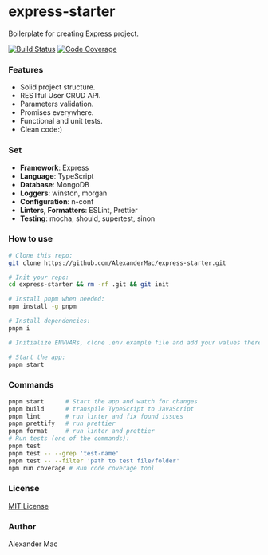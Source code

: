 # express-starter
Boilerplate for creating Express project.

[![Build Status](https://github.com/AlexanderMac/express-starter/workflows/CI/badge.svg)](https://github.com/AlexanderMac/express-starter/actions?query=workflow%3ACI)
[![Code Coverage](https://codecov.io/gh/AlexanderMac/express-starter/branch/master/graph/badge.svg)](https://codecov.io/gh/AlexanderMac/express-starter)

### Features
- Solid project structure.
- RESTful User CRUD API.
- Parameters validation.
- Promises everywhere.
- Functional and unit tests.
- Clean code:)

### Set
 - **Framework**: Express
 - **Language**: TypeScript
 - **Database**: MongoDB
 - **Loggers**: winston, morgan
 - **Configuration**: n-conf
 - **Linters, Formatters**: ESLint, Prettier
 - **Testing**: mocha, should, supertest, sinon

### How to use
```sh
# Clone this repo:
git clone https://github.com/AlexanderMac/express-starter.git

# Init your repo:
cd express-starter && rm -rf .git && git init

# Install pnpm when needed:
npm install -g pnpm

# Install dependencies:
pnpm i

# Initialize ENVVARs, clone .env.example file and add your values there

# Start the app:
pnpm start
```

### Commands
```sh
pnpm start      # Start the app and watch for changes
pnpm build      # transpile TypeScript to JavaScript
pnpm lint       # run linter and fix found issues
pnpm prettify   # run prettier
pnpm format     # run linter and prettier
# Run tests (one of the commands):
pnpm test
pnpm test -- --grep 'test-name'
pnpm test -- --filter 'path to test file/folder'
npm run coverage # Run code coverage tool
```

### License
[MIT License](LICENSE)

### Author
Alexander Mac

